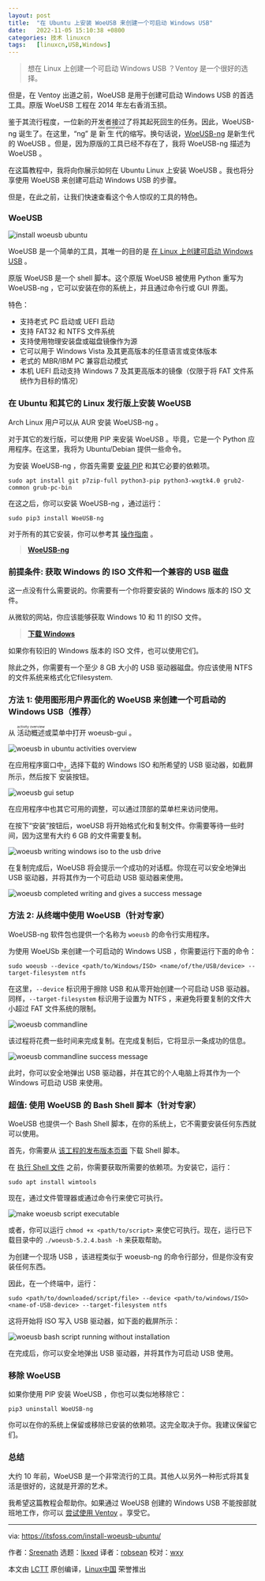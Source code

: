 ```yaml
---
layout: post
title:	"在 Ubuntu 上安装 WoeUSB 来创建一个可启动 Windows USB"
date:	2022-11-05 15:10:38 +0800 
categories:	技术 linuxcn 
tags:	[linuxcn,USB,Windows]
---
```




> 
> 想在 Linux 上创建一个可启动 Windows USB ？Ventoy 是一个很好的选择。
> 
> 
> 


但是，在 Ventoy 出道之前，WoeUSB 是用于创建可启动 Windows USB 的首选工具。原版 WoeUSB 工程在 2014 年左右香消玉损。


鉴于其流行程度，一位新的开发者接过了将其起死回生的任务。因此，WoeUSB-ng 诞生了。在这里，“ng” 是 <ruby> 新生代 <rt>  new generation </rt></ruby> 的缩写。换句话说，[WoeUSB-ng](https://github.com/WoeUSB/WoeUSB-ng) 是新生代的 WoeUSB 。但是，因为原版的工具已经不存在了，我将 WoeUSB-ng 描述为 WoeUSB 。


在这篇教程中，我将向你展示如何在 Ubuntu Linux 上安装 WoeUSB 。我也将分享使用 WoeUSB 来创建可启动 Windows USB 的步骤。


但是，在此之前，让我们快速查看这个令人惊叹的工具的特色。


### WoeUSB


![install woeusb ubuntu](/Asserts/Images/album/202211/05/151038m69dowd8w6i6fdfr.png)


WoeUSB 是一个简单的工具，其唯一的目的是 [在 Linux 上创建可启动 Windows USB](https://itsfoss.com/bootable-windows-usb-linux/) 。


原版 WoeUSB 是一个 shell 脚本。这个原版 WoeUSB 被使用 Python 重写为 WoeUSB-ng ，它可以安装在你的系统上，并且通过命令行或 GUI 界面。


特色：


* 支持老式 PC 启动或 UEFI 启动
* 支持 FAT32 和 NTFS 文件系统
* 支持使用物理安装盘或磁盘镜像作为源
* 它可以用于 Windows Vista 及其更高版本的任意语言或变体版本
* 老式的 MBR/IBM PC 兼容启动模式
* 本机 UEFI 启动支持 Windows 7 及其更高版本的镜像（仅限于将 FAT 文件系统作为目标的情况）


### 在 Ubuntu 和其它的 Linux 发行版上安装 WoeUSB


Arch Linux 用户可以从 AUR 安装 WoeUSB-ng 。


对于其它的发行版，可以使用 PIP 来安装 WoeUSB 。毕竟，它是一个 Python 应用程序。在这里，我将为 Ubuntu/Debian 提供一些命令。


为安装 WoeUSB-ng ，你首先需要 [安装 PIP](https://itsfoss.com/install-pip-ubuntu/) 和其它必要的依赖项。



```
sudo apt install git p7zip-full python3-pip python3-wxgtk4.0 grub2-common grub-pc-bin

```

在这之后，你可以安装 WoeUSB-ng ，通过运行：



```
sudo pip3 install WoeUSB-ng

```

对于所有的其它安装，你可以参考其 [操作指南](https://github.com/WoeUSB/WoeUSB-ng#installation) 。



> 
> **[WoeUSB-ng](https://github.com/WoeUSB/WoeUSB-ng)**
> 
> 
> 


### 前提条件: 获取 Windows 的 ISO 文件和一个兼容的 USB 磁盘


这一点没有什么需要说的。你需要有一个你将要安装的 Windows 版本的 ISO 文件。


从微软的网站，你应该能够获取 Windows 10 和 11 的ISO 文件。



> 
> **[下载 Windows](https://www.microsoft.com/en-in/software-download/)**
> 
> 
> 


如果你有较旧的 Windows 版本的 ISO 文件，也可以使用它们。


除此之外，你需要有一个至少 8 GB 大小的 USB 驱动器磁盘。你应该使用 NTFS 的文件系统来格式化它filesystem.


### 方法 1: 使用图形用户界面化的 WoeUSB 来创建一个可启动的 Windows USB（推荐）


从 <ruby> 活动概述 <rt>  activity overview </rt></ruby> 或菜单中打开 woeusb-gui 。


![woeusb in ubuntu activities overview](/Asserts/Images/album/202211/05/151038si222jek25j72wy2.png)


在应用程序窗口中，选择下载的 Windows ISO 和所希望的 USB 驱动器，如截屏所示，然后按下 <ruby> 安装 <rt>  Install </rt></ruby> 按钮。


![woeusb gui setup](/Asserts/Images/album/202211/05/151039jwkb8z5ad7mdaqe6.png)


在应用程序中也其它可用的调整，可以通过顶部的菜单栏来访问使用。


在按下“安装”按钮后，woeUSB 将开始格式化和复制文件。你需要等待一些时间，因为这里有大约 6 GB 的文件需要复制。


![woeusb writing windows iso to the usb drive](/Asserts/Images/album/202211/05/151039hl5yalsyjqml5jew.png)


在复制完成后，WoeUSB 将会提示一个成功的对话框。你现在可以安全地弹出 USB 驱动器，并将其作为一个可启动 USB 驱动器来使用。


![woeusb completed writing and gives a success message](/Asserts/Images/album/202211/05/151039x0nmtte6fftnnpft.png)


### 方法 2: 从终端中使用 WoeUSB（针对专家）


WoeUSB-ng 软件包也提供一个名称为 `woeusb` 的命令行实用程序。


为使用 WoeUSb 来创建一个可启动的 Windows USB ，你需要运行下面的命令：



```
sudo woeusb --device <path/to/Windows/ISO> <name/of/the/USB/device> --target-filesystem ntfs

```

在这里，`--device` 标识用于擦除 USB 和从零开始创建一个可启动 USB 驱动器。同样，`--target-filesystem` 标识用于设置为 NTFS ，来避免将要复制的文件大小超过 FAT 文件系统的限制。


![woeusb commandline](/Asserts/Images/album/202211/05/151040vfgc66ig1e6xb1j2.png)


该过程将花费一些时间来完成复制。在完成复制后，它将显示一条成功的信息。


![woeusb commandline success message](/Asserts/Images/album/202211/05/151040qfj9f2z9c2c25pj4.png)


此时，你可以安全地弹出 USB 驱动器，并在其它的个人电脑上将其作为一个 Windows 可启动 USB 来使用。


### 超值: 使用 WoeUSB 的 Bash Shell 脚本（针对专家）


WoeUSB 也提供一个 Bash Shell 脚本，在你的系统上，它不需要安装任何东西就可以使用。


首先，你需要从 [该工程的发布版本页面](https://github.com/WoeUSB/WoeUSB/releases/tag/v5.2.4) 下载 Shell 脚本。


在 [执行 Shell 文件](https://itsfoss.com/run-shell-script-linux/) 之前，你需要获取所需要的依赖项。为安装它，运行：



```
sudo apt install wimtools

```

现在，通过文件管理器或通过命令行来使它可执行。


![make woeusb script executable](/Asserts/Images/album/202211/05/151041n91lgx6dgl1l88lx.png)


或者，你可以运行 `chmod +x <path/to/script>` 来使它可执行。现在，运行已下载目录中的 `./woeusb-5.2.4.bash -h` 来获取帮助。


为创建一个现场 USB ，该进程类似于 woeusb-ng 的命令行部分，但是你没有安装任何东西。


因此，在一个终端中，运行：



```
sudo <path/to/downloaded/script/file> --device <path/to/windows/ISO> <name-of-USB-device> --target-filesystem ntfs

```

这将开始将 ISO 写入 USB 驱动器，如下面的截屏所示：


![woeusb bash script running without installation](/Asserts/Images/album/202211/05/151041g9ukvuxmlv9bbd9w.png)


在完成后，你可以安全地弹出 USB 驱动器，并将其作为可启动 USB 使用。


### 移除 WoeUSB


如果你使用 PIP 安装 WoeUSB ，你也可以类似地移除它：



```
pip3 uninstall WoeUSB-ng

```

你可以在你的系统上保留或移除已安装的依赖项。这完全取决于你。我建议保留它们。


### 总结


大约 10 年前，WoeUSB 是一个非常流行的工具。其他人以另外一种形式将其复活是很好的，这就是开源的艺术。


我希望这篇教程会帮助你。如果通过 WoeUSB 创建的 Windows USB 不能按部就班地工作，你可以 [尝试使用 Ventoy](https://itsfoss.com/bootable-windows-usb-linux/) 。享受它。




---


via: <https://itsfoss.com/install-woeusb-ubuntu/>


作者：[Sreenath](https://itsfoss.com/author/sreenath/) 选题：[lkxed](https://github.com/lkxed) 译者：[robsean](https://github.com/robsean) 校对：[wxy](https://github.com/wxy)


本文由 [LCTT](https://github.com/LCTT/TranslateProject) 原创编译，[Linux中国](https://linux.cn/) 荣誉推出
